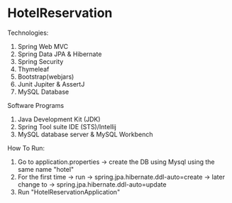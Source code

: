 # HotelReservation

Technologies:
1. Spring Web MVC
2. Spring Data JPA & Hibernate
3. Spring Security
4. Thymeleaf
5. Bootstrap(webjars)
6. Junit Jupiter & AssertJ
7. MySQL Database


Software Programs
1. Java Development Kit (JDK)
2. Spring Tool suite IDE (STS)/Intellij
3. MySQL database server & MySQL Workbench

How To Run:

1. Go to application.properties -> create the DB using Mysql using the same name "hotel"
2. For the first time -> run -> spring.jpa.hibernate.ddl-auto=create -> later change to ->  spring.jpa.hibernate.ddl-auto=update
3. Run "HotelReservationApplication"
